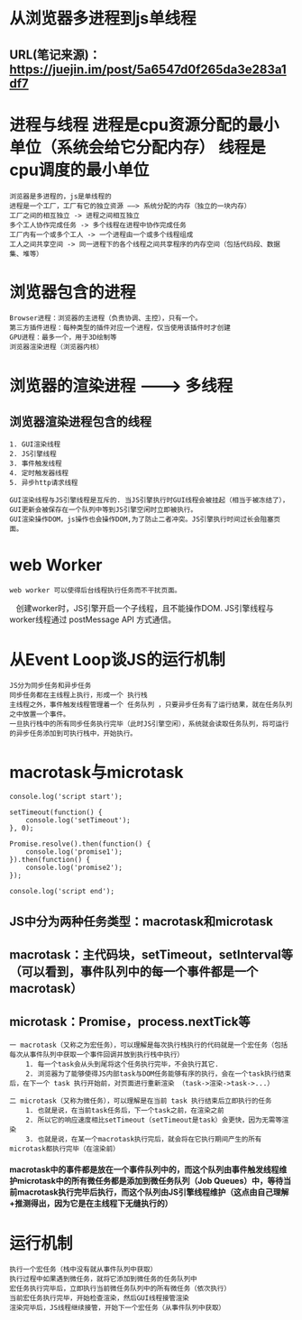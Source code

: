 # 从浏览器多进程到js单线程
## URL(笔记来源)： https://juejin.im/post/5a6547d0f265da3e283a1df7


# 进程与线程 进程是cpu资源分配的最小单位（系统会给它分配内存） 线程是cpu调度的最小单位

    浏览器是多进程的，js是单线程的
    进程是一个工厂，工厂有它的独立资源 ——> 系统分配的内存（独立的一块内存）
    工厂之间的相互独立 -> 进程之间相互独立
    多个工人协作完成任务 -> 多个线程在进程中协作完成任务
    工厂内有一个或多个工人 -> 一个进程由一个或多个线程组成
    工人之间共享空间 -> 同一进程下的各个线程之间共享程序的内存空间（包括代码段、数据集、堆等）


# 浏览器包含的进程

    Browser进程：浏览器的主进程（负责协调、主控），只有一个。
    第三方插件进程：每种类型的插件对应一个进程，仅当使用该插件时才创建
    GPU进程：最多一个，用于3D绘制等
    浏览器渲染进程（浏览器内核）


# 浏览器的渲染进程 ---> 多线程

## 浏览器渲染进程包含的线程

    1. GUI渲染线程    
    2. JS引擎线程
    3. 事件触发线程
    4. 定时触发器线程
    5. 异步http请求线程
     
    GUI渲染线程与JS引擎线程是互斥的. 当JS引擎执行时GUI线程会被挂起（相当于被冻结了），GUI更新会被保存在一个队列中等到JS引擎空闲时立即被执行。
    GUI渲染操作DOM，js操作也会操作DOM,为了防止二者冲突。JS引擎执行时间过长会阻塞页面。


# web Worker 

    web worker 可以使得后台线程执行任务而不干扰页面。
    创建worker时，JS引擎开启一个子线程，且不能操作DOM.
    JS引擎线程与worker线程通过 postMessage API 方式通信。


# 从Event Loop谈JS的运行机制

    JS分为同步任务和异步任务
    同步任务都在主线程上执行，形成一个 执行栈
    主线程之外，事件触发线程管理着一个 任务队列 ，只要异步任务有了运行结果，就在任务队列之中放置一个事件。
    一旦执行栈中的所有同步任务执行完毕（此时JS引擎空闲），系统就会读取任务队列，将可运行的异步任务添加到可执行栈中，开始执行。


# macrotask与microtask

    console.log('script start');

    setTimeout(function() {
        console.log('setTimeout');
    }, 0);

    Promise.resolve().then(function() {
        console.log('promise1');
    }).then(function() {
        console.log('promise2');
    });

    console.log('script end');

## JS中分为两种任务类型：macrotask和microtask

##    macrotask：主代码块，setTimeout，setInterval等（可以看到，事件队列中的每一个事件都是一个macrotask）
##    microtask：Promise，process.nextTick等

    一 macrotask（又称之为宏任务），可以理解是每次执行栈执行的代码就是一个宏任务（包括每次从事件队列中获取一个事件回调并放到执行栈中执行）
        1. 每一个task会从头到尾将这个任务执行完毕，不会执行其它.
        2. 浏览器为了能够使得JS内部task与DOM任务能够有序的执行，会在一个task执行结束后，在下一个 task 执行开始前，对页面进行重新渲染 （task->渲染->task->...）
    
    二 microtask（又称为微任务），可以理解是在当前 task 执行结束后立即执行的任务
        1. 也就是说，在当前task任务后，下一个task之前，在渲染之前
        2. 所以它的响应速度相比setTimeout（setTimeout是task）会更快，因为无需等渲染
        3. 也就是说，在某一个macrotask执行完后，就会将在它执行期间产生的所有microtask都执行完毕（在渲染前）


#### macrotask中的事件都是放在一个事件队列中的，而这个队列由事件触发线程维护microtask中的所有微任务都是添加到微任务队列（Job Queues）中，等待当前macrotask执行完毕后执行，而这个队列由JS引擎线程维护（这点由自己理解+推测得出，因为它是在主线程下无缝执行的）


# 运行机制

    执行一个宏任务（栈中没有就从事件队列中获取）
    执行过程中如果遇到微任务，就将它添加到微任务的任务队列中
    宏任务执行完毕后，立即执行当前微任务队列中的所有微任务（依次执行）
    当前宏任务执行完毕，开始检查渲染，然后GUI线程接管渲染
    渲染完毕后，JS线程继续接管，开始下一个宏任务（从事件队列中获取）







